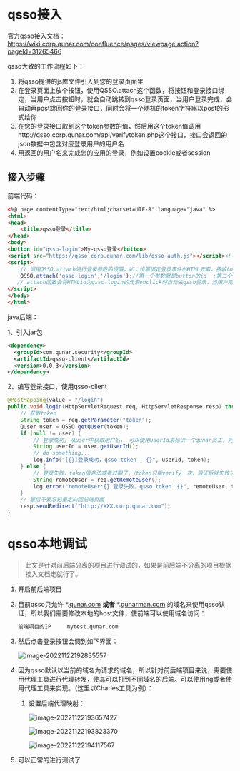 # qsso接入

官方qsso接入文档：https://wiki.corp.qunar.com/confluence/pages/viewpage.action?pageId=31265466

qsso大致的工作流程如下：

1.  将qsso提供的js库文件引入到您的登录页面里
2.  在登录页面上放个按钮，使用QSSO.attach这个函数，将按钮和登录接口绑定，当用户点击按钮时，就会自动跳转到qsso登录页面，当用户登录完成，会自动再post跳回你的登录接口，同时会将一个随机的token字符串以post的形式给你
3.  在您的登录接口取到这个token参数的值，然后用这个token值调用http://qsso.corp.qunar.com/api/verifytoken.php这个接口，接口会返回的json数据中包含对应登录用户的用户名
4.  用返回的用户名来完成您的应用的登录，例如设置cookie或者session



## 接入步骤

前端代码：

```html
<%@ page contentType="text/html;charset=UTF-8" language="java" %>
<html>
<head>
    <title>qsso登录</title>
</head>
<body>
<button id="qsso-login">My-qsso登录</button>
<script src="https://qsso.corp.qunar.com/lib/qsso-auth.js"></script><!--将qsso提供的js库文件引入到您的登录页面里-->
<script>
    // 调用QSSO.attach进行登录参数的设置，如：设置绑定登录事件的HTML元素，接收token的登录接口URI。
    QSSO.attach('qsso-login','/login');//第一个参数就是button的id  ;第二个参数是跳转到的一个地址，用来接收qsso传递过来的token值的，（若是java，可以在controller层控制，也可以是同一个页面）
   // attach函数会将HTMLid为qsso-login的元素onclick时自动去qsso登录，当用户用户点击上面的button，会跳到qsso登录页面,用户在qsso登录后将会把token值post到http://xxx.qunar.com/login.php上。
</script>
</body>
</html>
```

java后端：

1、引入jar包

```xml
<dependency>
  <groupId>com.qunar.security</groupId>
  <artifactId>qsso-client</artifactId>
  <version>0.0.3</version>
</dependency>
```

2、编写登录接口，使用qsso-client

```java
@PostMapping(value = "/login")
public void login(HttpServletRequest req, HttpServletResponse resp) throws IOException {
    // 获取token
    String token = req.getParameter("token");
    QUser user = QSSO.getQUser(token);
    if (null != user) {
        // 登录成功, 从user中获取用户名， 可以使用userId来标识一个qunar员工，完成后面的登录逻辑（如：setSession或者setCookie）
        String userId = user.getUserId();
        // do something...
        log.info("[{}]登录成功，qsso token : {}", userId, token);
    } else {
        // 登录失败，token值非法或者过期了，（token只能verify一次，验证后就失效了）
        String remoteUser = req.getRemoteUser();
        log.error("remoteUser:{} 登录失败，qsso token：{}", remoteUser, token);
    }
    // 最后不要忘记重定向回前端页面
    resp.sendRedirect("http://XXX.corp.qunar.com");
}
```



# qsso本地调试

>   此文是针对前后端分离的项目进行调试的，如果是前后端不分离的项目根据接入文档走就行了。

1.   开启前后端项目

2.   目前qsso只允许 *.[qunar.com](http://qunar.com/) **或者** *.[qunarman.com](http://qunarman.com/) 的域名来使用qsso认证，所以我们需要修改本地的host文件，使前端可以使用域名访问：

     ```bash
     前端项目的IP     mytest.qunar.com
     ```

3.   然后点击登录按钮会调到如下界面：

     ![image-20221122192835557](/Users/jianhang/Documents/learing/qsso接入和调试.assets/image-20221122192835557.png)

4.   因为qsso默认以当前的域名为请求的域名，所以针对前后端项目来说，需要使用代理工具进行代理转发，使其可以打到不同域名的后端。可以使用ng或者使用代理工具来实现。（这里以Charles工具为例）：

     1.   设置后端代理映射：

          ![image-20221122193657427](/Users/jianhang/Documents/learing/qsso接入和调试.assets/image-20221122193657427.png)

          ![image-20221122193823370](/Users/jianhang/Documents/learing/qsso接入和调试.assets/image-20221122193823370.png)

          ![image-20221122194117567](/Users/jianhang/Documents/learing/qsso接入和调试.assets/image-20221122194117567.png)

5.   可以正常的进行测试了